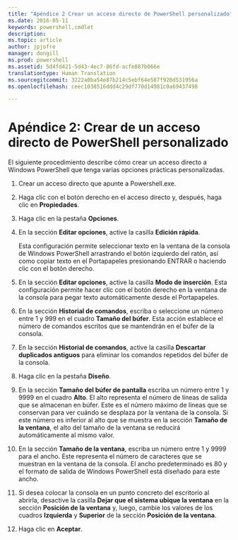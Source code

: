```yaml
---
title: "Apéndice 2 Crear un acceso directo de PowerShell personalizado"
ms.date: 2016-05-11
keywords: powershell,cmdlet
description: 
ms.topic: article
author: jpjofre
manager: dongill
ms.prod: powershell
ms.assetid: 5d4fd421-5d43-4ec7-86fd-acfe887b066e
translationtype: Human Translation
ms.sourcegitcommit: 3222a0ba54e87b214c5ebf64e587f920d531956a
ms.openlocfilehash: ceec1038516ddd4c29df770d14981c0a69437498

---
```


# Apéndice 2: Crear de un acceso directo de PowerShell personalizado
El siguiente procedimiento describe cómo crear un acceso directo a Windows PowerShell que tenga varias opciones prácticas personalizadas.

1.  Crear un acceso directo que apunte a Powershell.exe.

2.  Haga clic con el botón derecho en el acceso directo y, después, haga clic en **Propiedades**.

3.  Haga clic en la pestaña **Opciones**.

4.  En la sección **Editar opciones**, active la casilla **Edición rápida**.

    Esta configuración permite seleccionar texto en la ventana de la consola de Windows PowerShell arrastrando el botón izquierdo del ratón, así como copiar texto en el Portapapeles presionando ENTRAR o haciendo clic con el botón derecho.

5.  En la sección **Editar opciones**, active la casilla **Modo de inserción**. Esta configuración permite hacer clic con el botón derecho en la ventana de la consola para pegar texto automáticamente desde el Portapapeles.

6.  En la sección **Historial de comandos**, escriba o seleccione un número entre 1 y 999 en el cuadro **Tamaño del búfer**. Esta acción establece el número de comandos escritos que se mantendrán en el búfer de la consola.

7.  En la sección **Historial de comandos**, active la casilla **Descartar duplicados antiguos** para eliminar los comandos repetidos del búfer de la consola.

8.  Haga clic en la pestaña **Diseño**.

9. En la sección **Tamaño del búfer de pantalla** escriba un número entre 1 y 9999 en el cuadro **Alto**. El alto representa el número de líneas de salida que se almacenan en búfer. Este es el número máximo de líneas que se conservan para ver cuándo se desplaza por la ventana de la consola. Si este número es inferior al alto que se muestra en la sección **Tamaño de la ventana**, el alto del tamaño de la ventana se reducirá automáticamente al mismo valor.

10. En la sección **Tamaño de la ventana**, escriba un número entre 1 y 9999 para el ancho. Este representa el número de caracteres que se muestran en la ventana de la consola. El ancho predeterminado es 80 y el formato de salida de Windows PowerShell está diseñado para este ancho.

11. Si desea colocar la consola en un punto concreto del escritorio al abrirla, desactive la casilla **Dejar que el sistema ubique la ventana** en la sección **Posición de la ventana** y, luego, cambie los valores de los cuadros **Izquierda** y **Superior** de la sección **Posición de la ventana**.

12. Haga clic en **Aceptar**.




<!--HONumber=Aug16_HO4-->


